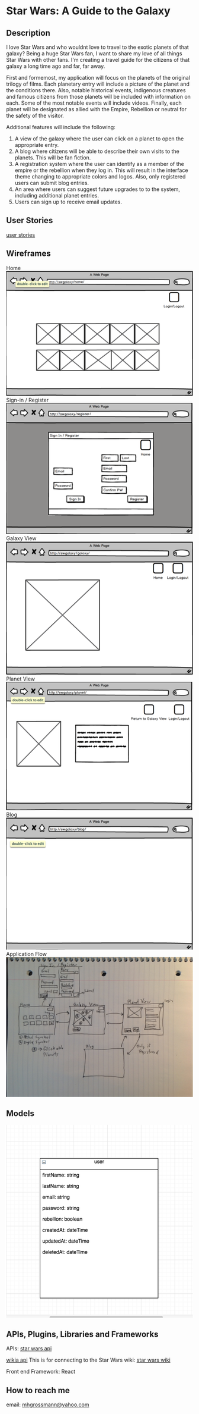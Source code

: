 
# Star Wars: A Guide to the Galaxy


## Description
I love Star Wars and who wouldnt love to travel to the exotic planets of that galaxy?  Being a huge Star Wars fan, I want to share my love of all things Star Wars with other fans.  I'm creating a travel guide for the citizens of that galaxy a long time ago and far, far away.    

First and formemost, my application will focus on the planets of the original trilogy of films.  Each planetary entry will include a picture of the planet and the conditions there.   Also, notable historical events, indigenous creatures and famous citizens from those planets will be included with information on each.  Some of the most notable events will include videos.   Finally, each planet will be designated as allied with the Empire, Rebellion or neutral for the safety of the visitor.        

Additional features will include the following:

1.  A view of the galaxy where the user can click on a planet to open the appropriate entry.
2.  A blog where citizens will be able to describe their own visits to the planets.  This will be fan fiction.
3.  A registration system where the user can identify as a member of the empire or the rebellion when they log in.  This will result in the interface theme changing to appropriate colors and logos.  Also, only registered users can submit blog entries.   
4.  An area where users can suggest future upgrades to to the system, including additional planet entries.  
5.  Users can sign up to receive email updates. 

## User Stories
[user stories](https://trello.com/b/YzkaM1vF/star-wars-a-guide-to-the-galaxy)

## Wireframes
Home
![home](./wireframes/home.png)
Sign-in / Register
![sign in/register](./wireframes/sign_in_register.png)
Galaxy View
![galaxy view](./wireframes/galaxy_view.png)
Planet View
![planet view](./wireframes/planet_view.png)
Blog
![blog](./wireframes/blog.png)
Application Flow
![application flow](./application_flow.png)

## Models
![user model](./user_model.png) 

## APIs, Plugins, Libraries and Frameworks  
APIs:
[star wars api](http://swapi.co)

[wikia api](http://api.wikia.com/wiki/Wikia_API_Wiki) 
This is for connecting to the Star Wars wiki: 
[star wars wiki](http://starwars.wikia.com/wiki/Main_Page)

Front end Framework:
React  



## How to reach me
email: mhgrossmann@yahoo.com






